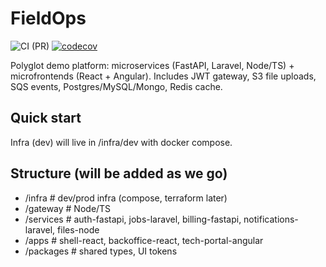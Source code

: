 # FieldOps

![CI (PR)](https://github.com/mihaelavalac/fieldops/actions/workflows/ci-pr.yml/badge.svg?branch=main)
[![codecov](https://codecov.io/gh/mihaelavalac/fieldops/branch/main/graph/badge.svg)](https://codecov.io/gh/mihaelavalac/fieldops)

Polyglot demo platform: microservices (FastAPI, Laravel, Node/TS) + microfrontends (React + Angular).
Includes JWT gateway, S3 file uploads, SQS events, Postgres/MySQL/Mongo, Redis cache.

## Quick start

Infra (dev) will live in /infra/dev with docker compose.

## Structure (will be added as we go)

- /infra # dev/prod infra (compose, terraform later)
- /gateway # Node/TS
- /services # auth-fastapi, jobs-laravel, billing-fastapi, notifications-laravel, files-node
- /apps # shell-react, backoffice-react, tech-portal-angular
- /packages # shared types, UI tokens

